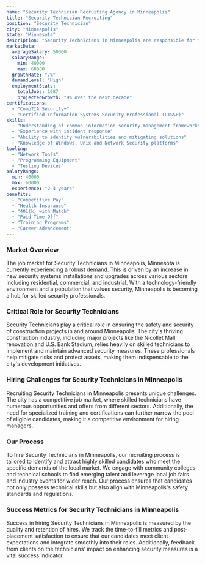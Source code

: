 ```yaml
---
name: "Security Technician Recruiting Agency in Minneapolis"
title: "Security Technician Recruiting"
position: "Security Technician"
city: "Minneapolis"
state: "Minnesota"
description: "Security Technicians in Minneapolis are responsible for installing, repairing, and maintaining security systems in both residential and commercial properties."
marketData:
  averageSalary: 50000
  salaryRange:
    min: 40000
    max: 60000
  growthRate: "7%"
  demandLevel: "High"
  employmentStats:
    totalJobs: 1087
    projectedGrowth: "9% over the next decade"
certifications:
  - "CompTIA Security+"
  - "Certified Information Systems Security Professional (CISSP)"
skills:
  - "Understanding of common information security management frameworks"
  - "Experience with incident response"
  - "Ability to identify vulnerabilities and mitigating solutions"
  - "Knowledge of Windows, Unix and Network Security platforms"
tooling:
  - "Network Tools"
  - "Programming Equipment"
  - "Testing Devices"
salaryRange:
  min: 40000
  max: 60000
  experience: "2-4 years"
benefits:
  - "Competitive Pay"
  - "Health Insurance"
  - "401(k) with Match"
  - "Paid Time Off"
  - "Training Programs"
  - "Career Advancement"
---
```


### Market Overview
The job market for Security Technicians in Minneapolis, Minnesota is currently experiencing a robust demand. This is driven by an increase in new security systems installations and upgrades across various sectors including residential, commercial, and industrial. With a technology-friendly environment and a population that values security, Minneapolis is becoming a hub for skilled security professionals.

### Critical Role for Security Technicians
Security Technicians play a critical role in ensuring the safety and security of construction projects in and around Minneapolis. The city's thriving construction industry, including major projects like the Nicollet Mall renovation and U.S. Bank Stadium, relies heavily on skilled technicians to implement and maintain advanced security measures. These professionals help mitigate risks and protect assets, making them indispensable to the city's development initiatives.

### Hiring Challenges for Security Technicians in Minneapolis
Recruiting Security Technicians in Minneapolis presents unique challenges. The city has a competitive job market, where skilled technicians have numerous opportunities and offers from different sectors. Additionally, the need for specialized training and certifications can further narrow the pool of eligible candidates, making it a competitive environment for hiring managers.

### Our Process
To hire Security Technicians in Minneapolis, our recruiting process is tailored to identify and attract highly skilled candidates who meet the specific demands of the local market. We engage with community colleges and technical schools to find emerging talent and leverage local job fairs and industry events for wider reach. Our process ensures that candidates not only possess technical skills but also align with Minneapolis's safety standards and regulations.

### Success Metrics for Security Technicians in Minneapolis
Success in hiring Security Technicians in Minneapolis is measured by the quality and retention of hires. We track the time-to-fill metrics and post-placement satisfaction to ensure that our candidates meet client expectations and integrate smoothly into their roles. Additionally, feedback from clients on the technicians' impact on enhancing security measures is a vital success indicator.